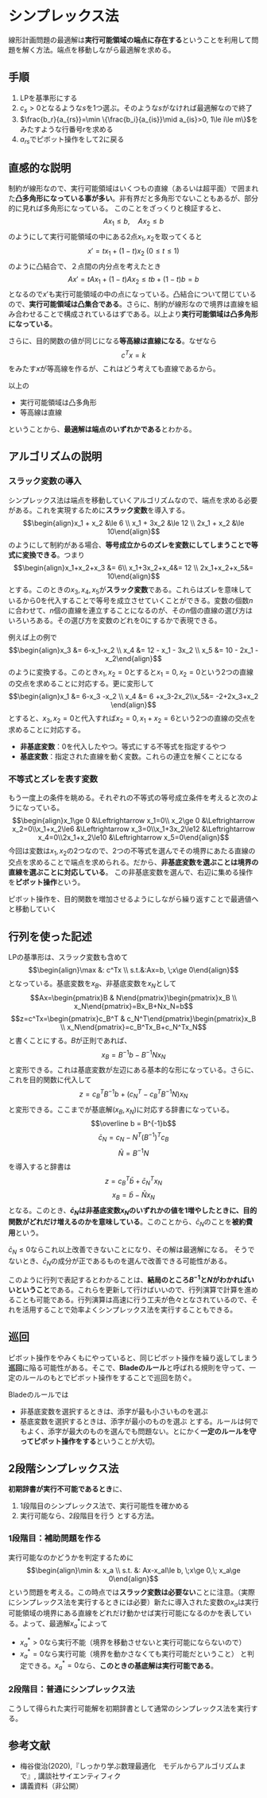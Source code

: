 # シンプレックス法

線形計画問題の最適解は**実行可能領域の端点に存在する**ということを利用して問題を解く方法。端点を移動しながら最適解を求める。

## 手順

1. LPを基準形にする
2. $c_s>0$となるような$s$を1つ選ぶ。そのような$s$がなければ最適解なので終了
3. $\frac{b_r}{a_{rs}}=\min \{\frac{b_i}{a_{is}}\mid a_{is}>0, 1\le i\le m\}$をみたすような行番号$r$を求める
4. $a_{rs}$でピボット操作をして2に戻る

## 直感的な説明

制約が線形なので、実行可能領域はいくつもの直線（あるいは超平面）で囲まれた**凸多角形になっている事が多い**。非有界だと多角形でないこともあるが、部分的に見れば多角形になっている。
このことをざっくりと検証すると、
$$Ax_1 \le b, \quad Ax_2\le b$$
のようにして実行可能領域の中にある2点$x_1,x_2$を取ってくると
$$x' = tx_1 + (1-t)x_2\;(0\le t \le 1)$$
のように凸結合で、２点間の内分点を考えたとき
$$Ax' = tAx_1+(1-t)Ax_2\le tb+(1-t)b=b$$
となるので$x'$も実行可能領域の中の点になっている。凸結合について閉じているので、**実行可能領域は凸集合である**。さらに、制約が線形なので境界は直線を組み合わせることで構成されているはずである。以上より**実行可能領域は凸多角形になっている**。

さらに、目的関数の値が同じになる**等高線は直線になる**。なぜなら
$$c^Tx = k$$
をみたす$x$が等高線を作るが、これはどう考えても直線であるから。

以上の

- 実行可能領域は凸多角形
- 等高線は直線

ということから、**最適解は端点のいずれかである**とわかる。

## アルゴリズムの説明

### スラック変数の導入

シンプレックス法は端点を移動していくアルゴリズムなので、端点を求める必要がある。これを実現するために**スラック変数**を導入する。
$$\begin{align}x_1 + x_2 &\le 6 \\ x_1 + 3x_2 &\le 12 \\ 2x_1 + x_2 &\le 10\end{align}$$
のようにして制約がある場合、**等号成立からのズレを変数にしてしまうことで等式に変換できる**。つまり
$$\begin{align}x_1+x_2+x_3 &= 6\\ x_1+3x_2+x_4&= 12 \\ 2x_1+x_2+x_5&= 10\end{align}$$
とする。このときの$x_3,x_4,x_5$が**スラック変数**である。これらはズレを意味しているから0を代入することで等号を成立させていくことができる。変数の個数$n$に合わせて、$n$個の直線を連立することになるのが、その$n$個の直線の選び方はいろいろある。その選び方を変数のどれを0にするかで表現できる。

例えば上の例で
$$\begin{align}x_3 &= 6-x_1-x_2 \\ x_4 &= 12 - x_1 - 3x_2 \\ x_5 &= 10 - 2x_1 -x_2\end{align}$$
のように変換する。このとき$x_1,x_2=0$とすると$x_1=0,x_2=0$という2つの直線の交点を求めることに対応する。更に変形して
$$\begin{align}x_1 &= 6-x_3 -x_2 \\ x_4 &= 6 +x_3-2x_2\\x_5&= -2+2x_3+x_2 \end{align}$$
とすると、$x_3,x_2=0$と代入すれば$x_2=0, x_1+x_2=6$という2つの直線の交点を求めることに対応する。

- **非基底変数**：0を代入したやつ。等式にする不等式を指定するやつ
- **基底変数**：指定された直線を動く変数。これらの連立を解くことになる

### 不等式とズレを表す変数

もう一度上の条件を眺める。それぞれの不等式の等号成立条件を考えると次のようになっている。
$$\begin{align}x_1\ge 0 &\Leftrightarrow x_1=0\\ x_2\ge 0 &\Leftrightarrow x_2=0\\x_1+x_2\le6 &\Leftrightarrow x_3=0\\x_1+3x_2\le12 &\Leftrightarrow x_4=0\\2x_1+x_2\le10 &\Leftrightarrow x_5=0\end{align}$$
今回は変数は$x_1,x_2$の2つなので、2つの不等式を選んでその境界にあたる直線の交点を求めることで端点を求められる。だから、**非基底変数を選ぶことは境界の直線を選ぶことに対応している**。
この非基底変数を選んで、右辺に集める操作を**ピボット操作**という。

ピボット操作を、目的関数を増加させるようにしながら繰り返すことで最適値へと移動していく

## 行列を使った記述

LPの基準形は、スラック変数も含めて
$$\begin{align}\max &: c^Tx \\ s.t.&:Ax=b, \;x\ge 0\end{align}$$
となっている。基底変数を$x_B$、非基底変数を$x_N$として
$$Ax=\begin{pmatrix}B & N\end{pmatrix}\begin{pmatrix}x_B \\ x_N\end{pmatrix}=Bx_B+Nx_N=b$$
$$z=c^Tx=\begin{pmatrix}c_B^T & c_N^T\end{pmatrix}\begin{pmatrix}x_B \\ x_N\end{pmatrix}=c_B^Tx_B+c_N^Tx_N$$
と書くことにする。$B$が正則であれば、
$$x_B=B^{-1}b-B^{-1}Nx_N$$
と変形できる。これは基底変数が左辺にある基本的な形になっている。さらに、これを目的関数に代入して
$$z = c_B^TB^{-1}b+(c_N^T-c_B^TB^{-1}N)x_N$$
と変形できる。ここまでが基底解$(x_B,x_N)$に対応する辞書になっている。
$$\overline b = B^{-1}b$$
$$\bar c_N=c_N-N^T(B^{-1})^Tc_B$$
$$\bar N=B^{-1}N$$
を導入すると辞書は
$$z = c_B^T\bar b+\bar c_N^Tx_N$$
$$x_B=\bar b - \bar Nx_N$$
となる。このとき、**$\bar c_N$は非基底変数$x_N$のいずれかの値を1増やしたときに、目的関数がどれだけ増えるのかを意味している**。このことから、$\bar c_N$のことを**被約費用**という。

$\bar c_N\le 0$ならこれ以上改善できないことになり、その解は最適解になる。
そうでないとき、$\bar c_N$の成分が正であるものを選んで改善できる可能性がある。

このように行列で表記するとわかることは、**結局のところ$B^{-1}$と$N$がわかればいいということ**である。これらを更新して行けばいいので、行列演算で計算を進めることも可能である。行列演算は高速に行う工夫が色々となされているので、それを活用することで効率よくシンプレックス法を実行することもできる。

## 巡回

ピボット操作をやみくもにやっていると、同じピボット操作を繰り返してしまう**巡回**に陥る可能性がある。そこで、**Bladeのルール**と呼ばれる規則を守って、一定のルールのもとでピボット操作をすることで巡回を防ぐ。

Bladeのルールでは

- 非基底変数を選択するときは、添字が最も小さいものを選ぶ
- 基底変数を選択するときは、添字が最小のものを選ぶ
とする。ルールは何でもよく、添字が最大のものを選んでも問題ない。とにかく**一定のルールを守ってピボット操作をする**ということが大切。

## 2段階シンプレックス法

**初期辞書が実行不可能であるとき**に、

1. 1段階目のシンプレックス法で、実行可能性を確かめる
2. 実行可能なら、2段階目を行う
とする方法。

### 1段階目：補助問題を作る

実行可能なのかどうかを判定するために
$$\begin{align}\min &: x_a \\ s.t. &: Ax-x_aI\le b, \;x\ge 0,\; x_a\ge 0\end{align}$$
という問題を考える。この時点では**スラック変数は必要ない**ことに注意。（実際にシンプレックス法を実行するときには必要）新たに導入された変数の$x_a$は実行可能領域の境界にある直線をどれだけ動かせば実行可能になるのかを表している。よって、最適解$x_a^*$によって

- $x_a^*>0$なら実行不能（境界を移動させないと実行可能にならないので）
- $x_a^*=0$なら実行可能（境界を動かさなくても実行可能だということ）
と判定できる。$x^*_a=0$なら、**このときの基底解は実行可能である**。

### 2段階目：普通にシンプレックス法

こうして得られた実行可能解を初期辞書として通常のシンプレックス法を実行する。

## 参考文献

- 梅谷俊治(2020),『しっかり学ぶ数理最適化　モデルからアルゴリズムまで』, 講談社サイエンティフィク
- 講義資料（非公開）
